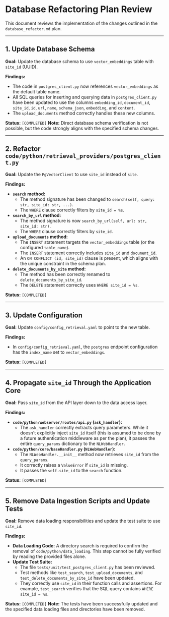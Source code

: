 # Database Refactoring Plan Review

This document reviews the implementation of the changes outlined in the `database_refactor.md` plan.

---

## 1. Update Database Schema

**Goal:** Update the database schema to use `vector_embeddings` table with `site_id` (UUID).

**Findings:**
- The code in `postgres_client.py` now references `vector_embeddings` as the default table name.
- All SQL queries for inserting and querying data in `postgres_client.py` have been updated to use the columns `embedding_id`, `document_id`, `site_id`, `id`, `url`, `name`, `schema_json`, `embedding`, and `content`.
- The `upload_documents` method correctly handles these new columns.

**Status:** `[COMPLETED]`
**Note:** Direct database schema verification is not possible, but the code strongly aligns with the specified schema changes.

---

## 2. Refactor `code/python/retrieval_providers/postgres_client.py`

**Goal:** Update the `PgVectorClient` to use `site_id` instead of `site`.

**Findings:**
- **`search` method:**
    - The method signature has been changed to `search(self, query: str, site_id: str, ...)`.
    - The `WHERE` clause correctly filters by `site_id = %s`.
- **`search_by_url` method:**
    - The method signature is now `search_by_url(self, url: str, site_id: str)`.
    - The `WHERE` clause correctly filters by `site_id`.
- **`upload_documents` method:**
    - The `INSERT` statement targets the `vector_embeddings` table (or the configured `table_name`).
    - The `INSERT` statement correctly includes `site_id` and `document_id`.
    - An `ON CONFLICT (id, site_id)` clause is present, which aligns with the unique constraint in the schema plan.
- **`delete_documents_by_site` method:**
    - The method has been correctly renamed to `delete_documents_by_site_id`.
    - The `DELETE` statement correctly uses `WHERE site_id = %s`.

**Status:** `[COMPLETED]`

---

## 3. Update Configuration

**Goal:** Update `config/config_retrieval.yaml` to point to the new table.

**Findings:**
- In `config/config_retrieval.yaml`, the `postgres` endpoint configuration has the `index_name` set to `vector_embeddings`.

**Status:** `[COMPLETED]`

---

## 4. Propagate `site_id` Through the Application Core

**Goal:** Pass `site_id` from the API layer down to the data access layer.

**Findings:**
- **`code/python/webserver/routes/api.py` (`ask_handler`):**
    - The `ask_handler` correctly extracts query parameters. While it doesn't explicitly inject `site_id` itself (this is assumed to be done by a future authentication middleware as per the plan), it passes the entire `query_params` dictionary to the `NLWebHandler`.
- **`code/python/core/baseHandler.py` (`NLWebHandler`):**
    - The `NLWebHandler.__init__` method now retrieves `site_id` from the `query_params`.
    - It correctly raises a `ValueError` if `site_id` is missing.
    - It passes the `self.site_id` to the `search` function.

**Status:** `[COMPLETED]`

---

## 5. Remove Data Ingestion Scripts and Update Tests

**Goal:** Remove data loading responsibilities and update the test suite to use `site_id`.

**Findings:**
- **Data Loading Code:** A directory search is required to confirm the removal of `code/python/data_loading`. This step cannot be fully verified by reading the provided files alone.
- **Update Test Suite:**
    - The file `tests/unit/test_postgres_client.py` has been reviewed.
    - Test methods like `test_search`, `test_upload_documents`, and `test_delete_documents_by_site_id` have been updated.
    - They correctly use `site_id` in their function calls and assertions. For example, `test_search` verifies that the SQL query contains `WHERE site_id = %s`.

**Status:** `[COMPLETED]`
**Note:** The tests have been successfully updated and the specified data loading files and directories have been removed.
